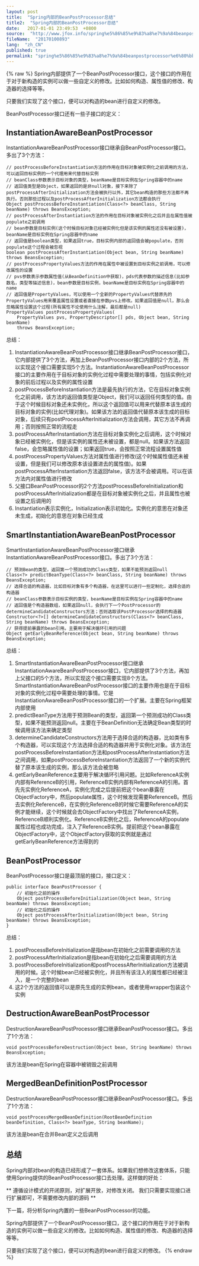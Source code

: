 ```yaml
---
layout: post
title:  "Spring内部的BeanPostProcessor总结"
title2:  "Spring内部的BeanPostProcessor总结"
date:   2017-01-01 23:49:53  +0800
source:  "http://www.jfox.info/spring%e5%86%85%e9%83%a8%e7%9a%84beanpostprocessor%e6%80%bb%e7%bb%93.html"
fileName:  "20170100893"
lang:  "zh_CN"
published: true
permalink: "spring%e5%86%85%e9%83%a8%e7%9a%84beanpostprocessor%e6%80%bb%e7%bb%93.html"
---
```

{% raw %}
Spring内部提供了一个BeanPostProcessor接口，这个接口的作用在于对于新构造的实例可以做一些自定义的修改。比如如何构造、属性值的修改、构造器的选择等等。 

 只要我们实现了这个接口，便可以对构造的bean进行自定义的修改。 

 BeanPostProcessor接口还有一些子接口的定义： 

##  InstantiationAwareBeanPostProcessor 

 InstantiationAwareBeanPostProcessor接口继承自BeanPostProcessor接口。多出了3个方法： 

    // postProcessBeforeInstantiation方法的作用在目标对象被实例化之前调用的方法，可以返回目标实例的一个代理用来代替目标实例
    // beanClass参数表示目标对象的类型，beanName是目标实例在Spring容器中的name
    // 返回值类型是Object，如果返回的是非null对象，接下来除了postProcessAfterInitialization方法会被执行以外，其它bean构造的那些方法都不再执行。否则那些过程以及postProcessAfterInitialization方法都会执行
    Object postProcessBeforeInstantiation(Class<?> beanClass, String beanName) throws BeansException;
    // postProcessAfterInstantiation方法的作用在目标对象被实例化之后并且在属性值被populate之前调用
    // bean参数是目标实例(这个时候目标对象已经被实例化但是该实例的属性还没有被设置)，beanName是目标实例在Spring容器中的name
    // 返回值是boolean类型，如果返回true，目标实例内部的返回值会被populate，否则populate这个过程会被忽视
    boolean postProcessAfterInstantiation(Object bean, String beanName) throws BeansException;
    // postProcessPropertyValues方法的作用在属性中被设置到目标实例之前调用，可以修改属性的设置
    // pvs参数表示参数属性值(从BeanDefinition中获取)，pds代表参数的描述信息(比如参数名，类型等描述信息)，bean参数是目标实例，beanName是目标实例在Spring容器中的name
    // 返回值是PropertyValues，可以使用一个全新的PropertyValues代替原先的PropertyValues用来覆盖属性设置或者直接在参数pvs上修改。如果返回值是null，那么会忽略属性设置这个过程(所有属性不论使用什么注解，最后都是null)
    PropertyValues postProcessPropertyValues(
        PropertyValues pvs, PropertyDescriptor[] pds, Object bean, String beanName)
        throws BeansException;

 总结： 

1.  InstantiationAwareBeanPostProcessor接口继承BeanPostProcessor接口，它内部提供了3个方法，再加上BeanPostProcessor接口内部的2个方法，所以实现这个接口需要实现5个方法。InstantiationAwareBeanPostProcessor接口的主要作用在于目标对象的实例化过程中需要处理的事情，包括实例化对象的前后过程以及实例的属性设置 
2.  postProcessBeforeInstantiation方法是最先执行的方法，它在目标对象实例化之前调用，该方法的返回值类型是Object，我们可以返回任何类型的值。由于这个时候目标对象还未实例化，所以这个返回值可以用来代替原本该生成的目标对象的实例(比如代理对象)。如果该方法的返回值代替原本该生成的目标对象，后续只有postProcessAfterInitialization方法会调用，其它方法不再调用；否则按照正常的流程走 
3.  postProcessAfterInstantiation方法在目标对象实例化之后调用，这个时候对象已经被实例化，但是该实例的属性还未被设置，都是null。如果该方法返回false，会忽略属性值的设置；如果返回true，会按照正常流程设置属性值 
4.  postProcessPropertyValues方法对属性值进行修改(这个时候属性值还未被设置，但是我们可以修改原本该设置进去的属性值)。如果postProcessAfterInstantiation方法返回false，该方法不会被调用。可以在该方法内对属性值进行修改 
5.  父接口BeanPostProcessor的2个方法postProcessBeforeInitialization和postProcessAfterInitialization都是在目标对象被实例化之后，并且属性也被设置之后调用的 
6.  Instantiation表示实例化，Initialization表示初始化。实例化的意思在对象还未生成，初始化的意思在对象已经生成 

##  SmartInstantiationAwareBeanPostProcessor 

 SmartInstantiationAwareBeanPostProcessor接口继承InstantiationAwareBeanPostProcessor接口。多出了3个方法： 

    // 预测Bean的类型，返回第一个预测成功的Class类型，如果不能预测返回null
    Class<?> predictBeanType(Class<?> beanClass, String beanName) throws BeansException;
    // 选择合适的构造器，比如目标对象有多个构造器，在这里可以进行一些定制化，选择合适的构造器
    // beanClass参数表示目标实例的类型，beanName是目标实例在Spring容器中的name
    // 返回值是个构造器数组，如果返回null，会执行下一个PostProcessor的determineCandidateConstructors方法；否则选取该PostProcessor选择的构造器
    Constructor<?>[] determineCandidateConstructors(Class<?> beanClass, String beanName) throws BeansException;
    // 获得提前暴露的bean引用。主要用于解决循环引用的问题
    Object getEarlyBeanReference(Object bean, String beanName) throws BeansException;

 总结： 

1.  SmartInstantiationAwareBeanPostProcessor接口继承InstantiationAwareBeanPostProcessor接口，它内部提供了3个方法，再加上父接口的5个方法，所以实现这个接口需要实现8个方法。SmartInstantiationAwareBeanPostProcessor接口的主要作用也是在于目标对象的实例化过程中需要处理的事情。它是InstantiationAwareBeanPostProcessor接口的一个扩展。主要在Spring框架内部使用 
2.  predictBeanType方法用于预测Bean的类型，返回第一个预测成功的Class类型，如果不能预测返回null。主要在于BeanDefinition无法确定Bean类型的时候调用该方法来确定类型 
3.  determineCandidateConstructors方法用于选择合适的构造器，比如类有多个构造器，可以实现这个方法选择合适的构造器并用于实例化对象。该方法在postProcessBeforeInstantiation方法和postProcessAfterInstantiation方法之间调用，如果postProcessBeforeInstantiation方法返回了一个新的实例代替了原本该生成的实例，那么该方法会被忽略 
4.  getEarlyBeanReference主要用于解决循环引用问题。比如ReferenceA实例内部有ReferenceB的引用，ReferenceB实例内部有ReferenceA的引用。首先先实例化ReferenceA，实例化完成之后提前把这个bean暴露在ObjectFactory中，然后populate属性，这个时候发现需要ReferenceB。然后去实例化ReferenceB，在实例化ReferenceB的时候它需要ReferenceA的实例才能继续，这个时候就会去ObjectFactory中找出了ReferenceA实例，ReferenceB顺利实例化。ReferenceB实例化之后，ReferenceA的populate属性过程也成功完成，注入了ReferenceB实例。提前把这个bean暴露在ObjectFactory中，这个ObjectFactory获取的实例就是通过getEarlyBeanReference方法得到的 

##  BeanPostProcessor 

 BeanPostProcessor接口是最顶层的接口，接口定义： 

    public interface BeanPostProcessor {
        // 初始化之前的操作
        Object postProcessBeforeInitialization(Object bean, String beanName) throws BeansException;
        // 初始化之后的操作
        Object postProcessAfterInitialization(Object bean, String beanName) throws BeansException;
    }

 总结： 

1.  postProcessBeforeInitialization是指bean在初始化之前需要调用的方法 
2.  postProcessAfterInitialization是指bean在初始化之后需要调用的方法 
3.  postProcessBeforeInitialization和postProcessAfterInitialization方法被调用的时候。这个时候bean已经被实例化，并且所有该注入的属性都已经被注入，是一个完整的bean 
4.  这2个方法的返回值可以是原先生成的实例bean，或者使用wrapper包装这个实例 

##  DestructionAwareBeanPostProcessor 

 DestructionAwareBeanPostProcessor接口继承BeanPostProcessor接口。多出了1个方法： 

    void postProcessBeforeDestruction(Object bean, String beanName) throws BeansException;

 该方法是bean在Spring在容器中被销毁之前调用 

##  MergedBeanDefinitionPostProcessor 

 DestructionAwareBeanPostProcessor接口继承BeanPostProcessor接口。多出了1个方法： 

    void postProcessMergedBeanDefinition(RootBeanDefinition beanDefinition, Class<?> beanType, String beanName);

 该方法是bean在合并Bean定义之后调用 

##  总结 

 Spring内部对bean的构造已经形成了一套体系。如果我们想修改这套体系，只能使用Spring提供的BeanPostProcessor接口去处理。这样做的好处： 

** 遵循设计模式的开闭原则，对扩展开放，对修改关闭。 我们只需要实现接口进行扩展即可，不需要修改内部的源码 **

 下一篇，将分析Spring内置的一些BeanPostProcessor的功能。 

 Spring内部提供了一个BeanPostProcessor接口，这个接口的作用在于对于新构造的实例可以做一些自定义的修改。比如如何构造、属性值的修改、构造器的选择等等。 

 只要我们实现了这个接口，便可以对构造的bean进行自定义的修改。
{% endraw %}